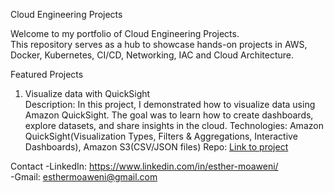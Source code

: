 Cloud Engineering Projects

Welcome to my portfolio of Cloud Engineering Projects.  
This repository serves as a hub to showcase hands-on projects in AWS, Docker, Kubernetes, CI/CD, Networking, IAC and Cloud Architecture.


Featured Projects

1. Visualize data with QuickSight  
 Description: In this project, I demonstrated how to visualize data using Amazon QuickSight. 
  The goal was to learn how to create dashboards, explore datasets, and share insights in the cloud.
 Technologies: Amazon QuickSight(Visualization Types, Filters & Aggregations, Interactive Dashboards), Amazon S3(CSV/JSON files)
 Repo: [Link to project](https://github.com/EstherWit/Visualize-data-with-QuickSight.git)









 Contact
-LinkedIn: https://www.linkedin.com/in/esther-moaweni/  
-Gmail: esthermoaweni@gmail.com
